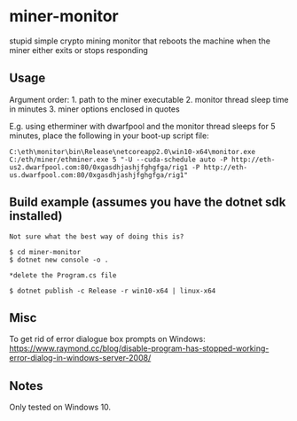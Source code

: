 # miner-monitor
stupid simple crypto mining monitor that reboots the machine when the miner either exits or stops responding


## Usage
Argument order:
    1. path to the miner executable
    2. monitor thread sleep time in minutes
    3. miner options enclosed in quotes
    
E.g. using etherminer with dwarfpool and the monitor thread sleeps for 5 minutes, place the following in your boot-up script file:

    C:\eth\monitor\bin\Release\netcoreapp2.0\win10-x64\monitor.exe C:/eth/miner/ethminer.exe 5 "-U --cuda-schedule auto -P http://eth-us2.dwarfpool.com:80/0xgasdhjashjfghgfga/rig1 -P http://eth-us.dwarfpool.com:80/0xgasdhjashjfghgfga/rig1"


## Build example (assumes you have the dotnet sdk installed)
    Not sure what the best way of doing this is?
    
    $ cd miner-monitor
    $ dotnet new console -o .

    *delete the Program.cs file

    $ dotnet publish -c Release -r win10-x64 | linux-x64


## Misc
To get rid of error dialogue box prompts on Windows:
    https://www.raymond.cc/blog/disable-program-has-stopped-working-error-dialog-in-windows-server-2008/


## Notes
Only tested on Windows 10.
